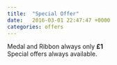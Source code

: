 ```yaml
---
title:  "Special Offer"
date:   2016-03-01 22:47:47 +0000
categories: offers
---
```

Medal and Ribbon always only **£1**   
Special offers always available.
